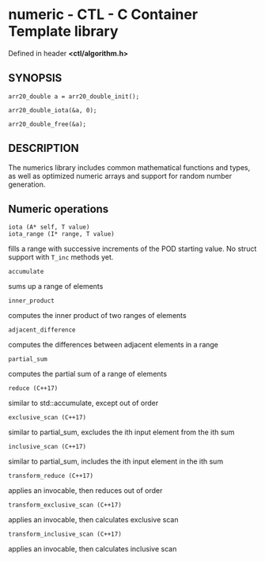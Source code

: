 # numeric - CTL - C Container Template library

Defined in header **<ctl/algorithm.h>**

## SYNOPSIS

    arr20_double a = arr20_double_init();

    arr20_double_iota(&a, 0);

    arr20_double_free(&a);

## DESCRIPTION

The numerics library includes common mathematical functions and types, as
well as optimized numeric arrays and support for random number generation.

## Numeric operations

    iota (A* self, T value)
    iota_range (I* range, T value)
 
fills a range with successive increments of the POD starting value. No struct
support with `T_inc` methods yet.

    accumulate
 
sums up a range of elements

    inner_product
 
computes the inner product of two ranges of elements

    adjacent_difference
 
computes the differences between adjacent elements in a range

    partial_sum
 
computes the partial sum of a range of elements

    reduce (C++17)
 
similar to std::accumulate, except out of order

    exclusive_scan (C++17)
 
similar to partial_sum, excludes the ith input element from the ith sum

    inclusive_scan (C++17)
 
similar to partial_sum, includes the ith input element in the ith sum

    transform_reduce (C++17)
 
applies an invocable, then reduces out of order

    transform_exclusive_scan (C++17)
 
applies an invocable, then calculates exclusive scan

    transform_inclusive_scan (C++17)
 
applies an invocable, then calculates inclusive scan
